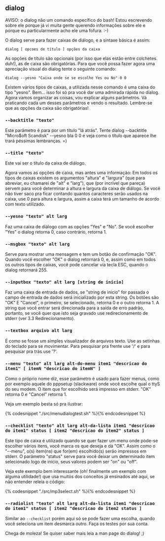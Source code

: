 ## dialog

AVISO: o dialog não um comando específico do bash! Estou escrevendo
sobre ele porque já vi muita gente querendo informações sobre ele e
porque eu particularmente acho ele uma fofura. :-)

O dialog serve para fazer caixas de diálogo, e a sintaxe básica é
assim:

    dialog [ opcoes de título ] opções da caixa

As opções de título são opcionais (por isso que elas estão entre
colchetes. duh!), as de caixa são obrigatórias. Para que você possa fazer
agora uma apreciação visual do dialog tente o seguinte comando:

    dialog --yesno "Caixa onde se se escolhe Yes ou No" 0 0

Existem vários tipos de caixas, a utilizada nesse comando é uma caixa
do tipo "yesno". Bem... isso foi só pra você dar uma admirada rápida no
dialog. Agora vamos organizar as coisas, vou explicar alguns parâmetros.
Vá praticando cada um desses parâmetros e vendo o resultado. Lembre-se que
as opções da caixa são obrigatórias!


### `--backtitle "texto"`

   Este parâmetro é para por um título "lá atrás". Tente 
dialog --backtitle "Micro\$oft Scandisk" --yesno bla 0 0
e veja como o título que aparece lhe trará péssimas lembranças. =)

   
### `--title "texto"`

Este vai ser o título da caixa de diálogo.

Agora vamos as opções de caixa, mas antes uma informação:
Em todos os tipos de caixas existem os argumentos "altura" e "largura"
(que para abreviar, eu chamarei de "alt" e "larg"), que (por incrível
que pareça) servem para você determinar a altura e largura da caixa de
diálogo. Se você não tiver saco pra ficar contando quantos caracteres
serão usados na caixa, use 0 para altura e largura, assim a caixa terá um
tamanho de acordo com texto utilizado.


### `--yesno "texto" alt larg`

Faz uma caixa de diálogo com as opções "Yes" e "No". Se você escolher
"Yes" o dialog retorna 0, caso contrário, retorna 1.


### `--msgbox "texto" alt larg`

Serve para mostrar uma mensagem e tem um botão de confirmação "OK".
Quando você escolher "OK" o dialog retornará 0, e, assim como em todos os
outros tipos de caixas, você pode cancelar via tecla ESC, quando o dialog
retornará 255.


### `--inputbox "texto" alt larg [string de inicio]`

Faz uma caixa de entrada de dados, se "string de inicio" for passada o
campo de entrada de dados será inicializado por esta string. Os botões
são "OK" E "Cancel", o primeiro, se selecionado, retorna 0 e o outro
retorna 1. A string que você entrar será direcionada para a saída de erro
padrão, portanto, se você quer que isto seja gravado use redirecionamento
de stderr (ver 3.3 Redirecionamento).


### `--textbox arquivo alt larg`

É como se fosse um simples visualizador de arquivos texto. Use as
setinhas do teclado para se movimentar. Para pesquisar pra frente use '/'
e para pesquisar pra trás use '?'.


### `--menu "texto" alt larg alt-do-menu item1 "descricao do item1" [ itemN "descricao do itemN" ]`

Como o próprio nome diz, esse parâmetro é
usado para fazer menus, como por exemplo aquele do pppsetup (slackware)
onde você escolhe qual o ttyS do seu modem. O item que for escolhido será
impresso em stderr. "OK" retorna 0 e "Cancel" retorna 1.

Veja um exemplo besta só pra ilustrar:

{% codesnippet "./src/menudialogtest.sh" %}{% endcodesnippet %}


### `--checklist "texto" alt larg alt-da-lista item1 "descricao do item1" status [ item2 "descricao do item2" status ]`

Este tipo de caixa é utilizado quando se quer fazer um menu onde
pode-se escolher vários itens, você marca os que deseja e dá "OK". Assim
como o "--menu", o(s) item(ns) que for(em) escolhido(s) serão impressos em
stderr. O parâmetro "status" serve para você deixar um determinado item
selecionado logo de início, seus valores podem ser "on" ou "off".

Veja este exemplo bem interessante (oh! finalmente um exemplo com
alguma utilidade!) que usa muitos dos conceitos já ensinados até aqui, se
não entender releia o código:

{% codesnippet "./src/mp3select.sh" %}{% endcodesnippet %}

### `--radiolist "texto" alt larg alt-da-lista item1 "descricao do item1" status [ item2 "descricao do item2 status ]`

Similar ao `--checklist` porém aqui só se pode fazer uma escolha, quando
você seleciona um item desmarca outro. Faça os testes por sua conta.

Chega de moleza! Se quiser saber mais leia a man page do dialog! ;)

